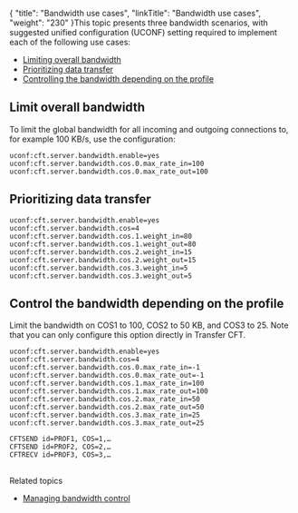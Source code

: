 {
    "title": "Bandwidth use cases",
    "linkTitle": "Bandwidth use cases",
    "weight": "230"
}This topic presents three bandwidth scenarios, with suggested unified configuration (UCONF) setting required to implement each of the following use cases:

- [Limiting overall bandwidth](#Limit)
- [Prioritizing data transfer](#Prioriti)
- [Controlling the bandwidth depending on the profile](#Control)

<span id="Limit"></span>

## Limit overall bandwidth

To limit the global bandwidth for all incoming and outgoing connections to, for example 100 KB/s, use the configuration:

```
uconf:cft.server.bandwidth.enable=yes
uconf:cft.server.bandwidth.cos.0.max_rate_in=100
uconf:cft.server.bandwidth.cos.0.max_rate_out=100
```
<span id="Control"></span>

## Prioritizing data transfer

```
uconf:cft.server.bandwidth.enable=yes
uconf:cft.server.bandwidth.cos=4
uconf:cft.server.bandwidth.cos.1.weight_in=80
uconf:cft.server.bandwidth.cos.1.weight_out=80
uconf:cft.server.bandwidth.cos.2.weight_in=15
uconf:cft.server.bandwidth.cos.2.weight_out=15
uconf:cft.server.bandwidth.cos.3.weight_in=5
uconf:cft.server.bandwidth.cos.3.weight_out=5
```

## Control the bandwidth depending on the profile

Limit the bandwidth on COS1 to 100, COS2 to 50 KB, and COS3 to 25. Note that you can only configure this option directly in Transfer CFT.

```
uconf:cft.server.bandwidth.enable=yes
uconf:cft.server.bandwidth.cos=4
uconf:cft.server.bandwidth.cos.0.max_rate_in=-1
uconf:cft.server.bandwidth.cos.0.max_rate_out=-1
uconf:cft.server.bandwidth.cos.1.max_rate_in=100
uconf:cft.server.bandwidth.cos.1.max_rate_out=100
uconf:cft.server.bandwidth.cos.2.max_rate_in=50
uconf:cft.server.bandwidth.cos.2.max_rate_out=50
uconf:cft.server.bandwidth.cos.3.max_rate_in=25
uconf:cft.server.bandwidth.cos.3.max_rate_out=25
```
```
CFTSEND id=PROF1, COS=1,…
CFTSEND id=PROF2, COS=2,…
CFTRECV id=PROF3, COS=3,…
```
<span id="Prioriti"></span>

## 

Related topics

- [Managing bandwidth control](../t_bandwidth)
